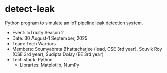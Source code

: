 # detect-leak

Python program to simulate an IoT pipeline leak detection system.

- Event: IoTricity Season 2
- Date: 30 August-1 September, 2025
- Team: Tech Warriors
- Members: Soumyabrata Bhattacharjee (lead, CSE 3rd year), Souvik Roy (CSE 3rd year), Sudipta Dolay (EE 3rd year)
- Tech stack: Python
  - Libraries: Matplotlib, NumPy
